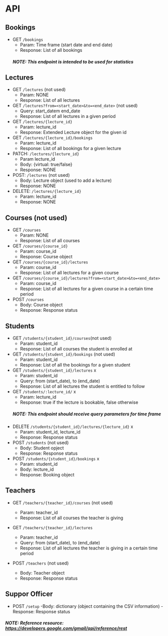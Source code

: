 # API
<!-- Endpoints are meant to be preceded by /api (/operations == /api/operations)-->
## Bookings
- GET `/bookings`
  - Param: Time frame (start date and end date)
  - Response: List of all bookings
  ##### NOTE: This endpoint is intended to be used for statistics 

## Lectures
- GET `/lectures` (not used)
  - Param: NONE
  - Response: List of all lectures
- GET `/lectures?from=<start_date>&to=<end_date>` (not used)
  - Query: start_datem end_date
  - Response: List of all lectures in a given period
- GET `/lectures/{lecture_id}` 
  - Param: lecture_id
  - Response: Extended Lecture object for the given id
- GET `/lectures/{lecture_id}/bookings` 
  - Param: lecture_id
  - Response: List of all bookings for a given lecture
- PATCH: `/lectures/{lecture_id}` 
  - Param lecture_id
  - Body: {virtual: true/false}
  - Response: NONE
- POST: `/lectures` (not used)
  - Body: Lecture object (used to add a lecture)
  - Response: NONE
- DELETE: `/lectures/{lecture_id}` 
  - Param: lecture_id
  - Response: NONE
  
## Courses (not used)
- GET `/courses`
  - Param: NONE
  - Response: List of all courses
- GET `/courses/{course_id}`
  - Param: course_id
  - Response: Course object
- GET `/courses/{course_id}/lectures`
  - Param: course_id
  - Response: List of all lectures for a given course
- GET `/courses/{course_id}/lectures?from=<start_date>&to=<end_date>`
  - Param: course_id
  - Response: List of all lectures for a given course in a certain time period
- POST `/courses`
  - Body: Course object
  - Response: Response status
  
## Students
- GET `/students/{student_id}/courses`(not used)
  - Param: student_id
  - Response: List of all courses the student is enrolled at
- GET `/students/{student_id}/bookings`  (not used)
  - Param: student_id
  - Response: List of all the bookings for a given student
- GET `/students/{student_id}/lectures` x
  - Param: student_id
  - Query: from (start_date), to (end_date)
  - Response: List of all lectures the student is entitled to follow
- GET `/students/:lecture_id/` x
  - Param: lecture_id
  - Response: true if the lecture is bookable, false otherwise
  ##### NOTE: This endpoint should receive query parameters for time frame
- DELETE `/students/{student_id}/lectures/{lecture_id}` x
  - Param: student_id, lecture_id
  - Response: Response status
- POST `/students` (not used) 
  - Body: Student opject
  - Response: Response status
- POST `/students/{student_id}/bookings` x
  - Param: student_id
  - Body: lecture_id
  - Response: Booking object

## Teachers
- GET `/teachers/{teacher_id}/courses` (not used)
  - Param: teacher_id
  - Response: List of all courses the teacher is giving

- GET `/teachers/{teacher_id}/lectures`
  - Param: teacher_id
  - Query: from (start_date), to (end_date)
  - Response: List of all lectures the teacher is giving in a certain time period
- POST `/teachers` (not used)
  - Body: Teacher object
  - Response: Response status

## Suppor Officer
- POST `/setup`
  -Body: dictionary (object containing the CSV information)
  -Response: Response status
  
##### NOTE: Reference resource: https://developers.google.com/gmail/api/reference/rest 
<!-- API does not include possible DELETE needed -->